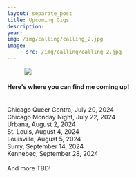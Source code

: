 ```yaml
---
layout: separate_post
title: Upcoming Gigs
description:
year:
img: /img/calling/calling_2.jpg
image:
    - src: /img/calling/calling_2.jpg
---
```

<figure>
  <img class="background-image" src="{{ page.image[0].src}}">
</figure>

  <h4 class="post-description">Here's where you can find me coming up!</h4>
  <br/>
  Chicago Queer Contra, July 20, 2024
  <br/>
  Chicago Monday Night, July 22, 2024
  <br/>
  Urbana, August 2, 2024
  <br/>
  St. Louis, August 4, 2024
  <br/>
  Louisville, August 5, 2024
  <br/>
  Surry, September 14, 2024
  <br/>
  Kennebec, September 28, 2024
  <br/>
  <br/>
  And more TBD!
